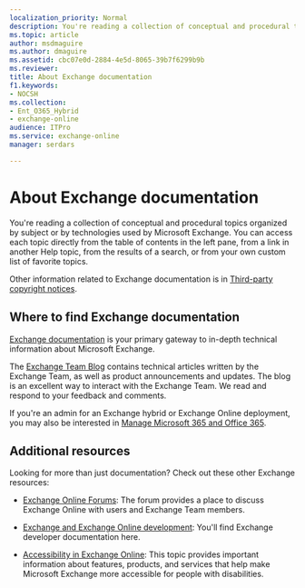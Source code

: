 ```yaml
---
localization_priority: Normal
description: You're reading a collection of conceptual and procedural topics organized by subject or by technologies used by Microsoft Exchange. You can access each topic directly from the table of contents in the left pane, from a link in another Help topic, from the results of a search, or from your own custom list of favorite topics.
ms.topic: article
author: msdmaguire
ms.author: dmaguire
ms.assetid: cbc07e0d-2884-4e5d-8065-39b7f6299b9b
ms.reviewer: 
title: About Exchange documentation
f1.keywords:
- NOCSH
ms.collection:
- Ent_O365_Hybrid
- exchange-online
audience: ITPro
ms.service: exchange-online
manager: serdars

---
```


# About Exchange documentation

You're reading a collection of conceptual and procedural topics organized by subject or by technologies used by Microsoft Exchange. You can access each topic directly from the table of contents in the left pane, from a link in another Help topic, from the results of a search, or from your own custom list of favorite topics.

Other information related to Exchange documentation is in [Third-party copyright notices](https://docs.microsoft.com/exchange/about-documentation/third-party-copyrights).

## Where to find Exchange documentation

[Exchange documentation](https://docs.microsoft.com/exchange/) is your primary gateway to in-depth technical information about Microsoft Exchange.

The [Exchange Team Blog](https://techcommunity.microsoft.com/t5/exchange-team-blog/bg-p/Exchange) contains technical articles written by the Exchange Team, as well as product announcements and updates. The blog is an excellent way to interact with the Exchange Team. We read and respond to your feedback and comments.

If you're an admin for an Exchange hybrid or Exchange Online deployment, you may also be interested in [Manage Microsoft 365 and Office 365](https://docs.microsoft.com/Office365/).

## Additional resources

Looking for more than just documentation? Check out these other Exchange resources:

- [Exchange Online Forums](https://docs.microsoft.com/answers/topics/office-exchange-server-itpro.html): The forum provides a place to discuss Exchange Online with users and Exchange Team members.

- [Exchange and Exchange Online development](https://docs.microsoft.com/exchange/client-developer/exchange-server-development): You'll find Exchange developer documentation here.

- [Accessibility in Exchange Online](https://docs.microsoft.com/Exchange/accessibility/accessibility): This topic provides important information about features, products, and services that help make Microsoft Exchange more accessible for people with disabilities.

